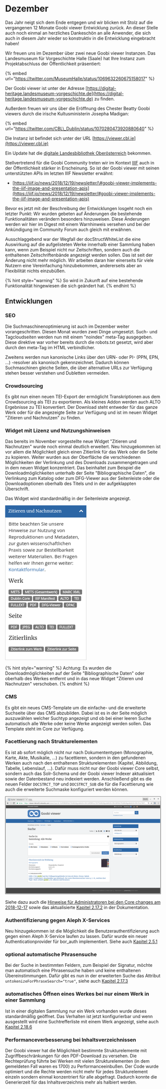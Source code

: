 # Dezember

Das Jahr neigt sich dem Ende entgegen und wir blicken mit Stolz auf die vergangenen 12 Monate Goobi viewer Entwicklung zurück. An dieser Stelle auch noch einmal an herzliches Dankeschön an alle Anwender, die sich auch in diesem Jahr wieder so konstruktiv in die Entwicklung eingebracht haben!

Wir freuen uns im Dezember über zwei neue Goobi viewer Instanzen. Das Landesmuseum für Vorgeschichte Halle \(Saale\) hat Ihre Instanz zum Projektabschluss der Öffentlichkeit präsentiert:

{% embed url="https://twitter.com/MuseumHalle/status/1069632260675158017" %}

Der Goobi viewer ist unter der Adresse [https://digital-heritage.landesmuseum-vorgeschichte.de](https://digital-heritage.landesmuseum-vorgeschichte.de) zu finden.

Außerdem freuen wir uns über die Eröffnung des Chester Beatty Goobi viewers durch die irische Kultusministerin Josepha Madigan: 

{% embed url="https://twitter.com/CBL\_Dublin/status/1070280473920880640" %}

Die Instanz ist befindet sich unter der URL [https://viewer.cbl.ie](https://viewer.cbl.ie)

Ein Update hat die [digitale Landesbibliothek Oberösterreich](https://digi.landesbibliothek.at) bekommen.

Stellvertretend für die Goobi Community treten wir im Kontext [IIIF](https://iiif.io) auch in der Öffentlichkeit stärker in Erscheinung. So ist der Goobi viewer mit seinen unterstützten APIs im letzten IIIF Newsletter erwähnt: 

* [https://iiif.io/news/2018/12/19/newsletter/\#goobi-viewer-implements-the-iiif-image-and-presentation-apis](https://iiif.io/news/2018/12/19/newsletter/#goobi-viewer-implements-the-iiif-image-and-presentation-apis)

Bevor es jetzt mit der Beschreibung der Entwicklungen losgeht noch ein letzter Punkt: Wir wurden gebeten auf Änderungen die bestehende Funktionalitäten verändern besonders hinzuweisen. Diese Änderungen werden wir hier im Digest mit einem Warnhinweis versehen und bei der Ankündigung im Community Forum auch gleich mit erwähnen.

Ausschlaggebend war der Wegfall der docStructWhiteList die eine Auswirkung auf die aufgelisteten Werke innerhalb einer Sammlung haben kann, wenn zum Beispiel nicht nur Zeitschriften, sondern auch die enthaltenen Zeitschriftenbände angezeigt werden sollen. Das ist seit der Änderung nicht mehr möglich. Wir arbeiten daran hier einerseits für viele Nutzern eine Vereinfachung hinzubekommen, andererseits aber an Flexibilität nichts einzubüßen.

{% hint style="warning" %}
So wird in Zukunft auf eine bestehende Funktionalität hingewiesen die sich geändert hat.
{% endhint %}

## Entwicklungen

### SEO

Die Suchmaschinenoptimierung ist auch im Dezember weiter vorangeschritten. Diesen Monat wurden zwei Dinge umgesetzt. Such- und Tagcloudseiten werden nun mit einem "noindex" meta-Tag ausgegeben. Diese direktive war vorher bereits durch die robots.txt gesetzt, wird aber durch den meta-Tag im HTML verbindlicher.

Zweitens werden nun kanonische Links über den URN- oder PI- \(PPN, EPN, ...\) -resolver als kanonisch gekennzeichnet. Dadurch können Suchmaschinen gleiche Seiten, die über alternative URLs zur Verfügung stehen besser verstehen und Dubletten vermeiden.

### Crowdsourcing

Es gibt nun einen neuen TEI-Export der ermöglicht Transkriptionen aus dem Crowdsourcing als TEI zu exportieren. Als kleines Addon werden auch ALTO Ergebnisse zu TEI konvertiert. Der Download steht entweder für das ganze Werk oder für die angezeigte Seite zur Verfügung und ist im neuen Widget "Zitieren und Nachnutzen" zu finden.

### Widget mit Lizenz und Nutzungshinweisen

Das bereits im November vorgestellte neue Widget "Zitieren und Nachnutzen" wurde noch einmal deutlich erweitert. Neu hinzugekommen ist vor allem die Möglichkeit gleich einen Zitierlink für das Werk oder die Seite zu kopieren. Weiter wurden aus der Oberfläche die verschiedenen Möglichkeiten der Verlinkung und des Downloads zusammengetragen und in dem neuen Widget konzentriert. Das beinhaltet zum Beispiel die Downloadmöglichkeiten unterhalb der Seite "Bibliographische Daten", die Verlinkung zum Katalog oder zum DFG-Viewer aus der Seitenleiste oder die Downloadoptionen oberhalb des Titels und in der aufgeklappten Überschrift.

Das Widget wird standardmäßig in der Seitenleiste angezeigt.

![Erweitertes Widget zum &quot;Zitieren und Nachnutzen&quot;](../../.gitbook/assets/screenshot-viewer-demo01.intranda.com-2018.12.20-16-24-03.png)

{% hint style="warning" %}
Achtung: Es wurden die Downloadmöglichkeiten auf der Seite "Bibliographische Daten" oder oberhalb des Werkes entfernt und in das neue Widget "Zitieren und Nachnutzen" verschoben.
{% endhint %}

### CMS

Es gibt ein neues CMS-Template um die einfache- und die erweiterte Suchseite über das CMS abzubilden. Dabei ist es in der Seite möglich auszuwählen welcher Suchtyp angezeigt und ob bei einer leeren Suche automatisch alle Werke oder keine Werke angezeigt werden sollen. Das Template steht im Core zur Verfügung.

### Facettierung nach Strukturelementen

Es ist ab sofort möglich nicht nur nach Dokumententypen \(Monographie, Karte, Akte, Musikalie, ...\) zu facettieren, sondern in den gefundenen Werken auch nach den enthaltenen Strukturelementen \(Kapitel, Abbildung, Tabelle, Lebenslauf, ...\). Dafür muss nicht nur der Goobi viewer Core selbst, sondern auch das Solr-Schema und der Goobi viewer Indexer aktualisiert sowie der Datenbestand neu indexiert werden. Anschließend gibt es die neuen Felder `DOCSTRCT_TOP` und `DOCSTRCT_SUB` die für die Facettierung wie auch die erweiterte Suchmaske konfiguriert werden können.

![Suchtreffer und Facettierung nach Sammlung, Dokument- und neu: Strukturtyp](../../.gitbook/assets/bildschirmfoto-vom-2018-12-20-16-35-16.png)

Siehe dazu auch die [Hinweise für Administratoren bei den Core changes am 2018-12-17](../../9/9.1.md#2018-12-17) sowie das aktualisierte [Kapitel 2.17.2](../../2/2.17/2.17.2.md) in der Dokumentation.

### Authentifizierung gegen Aleph X-Services

Neu hinzugekommen ist die Möglichkeit die Benutzerauthentifizierung auch gegen einen Aleph X-Service laufen zu lassen. Dafür wurde ein neuer Authenticationprovider für bor\_auth implementiert. Siehe auch [Kapitel 2.5.1](../../2/2.5/2.5.1.md)

### optional automatische Phrasensuche

Bei der Suche in bestimmten Feldern, zum Beispiel der Signatur, möchte man automatisch eine Phrasensuche haben und keine enthaltenen Übereinstimmungen. Dafür gibt es nun in der erweiterten Suche das Attribut `untokenizeForPhraseSearch="true"`, siehe auch [Kapitel 2.17.3](../../2/2.17/2.17.3.md)

### automatisches Öffnen eines Werkes bei nur einem Werk in einer Sammlung

Ist in einer digitalen Sammlung nur ein Werk vorhanden wurde dieses standardmäßig geöffnet. Das Verhalten ist jetzt konfigurierbar und wenn ausgestellt wird eine Suchtrefferliste mit einem Werk angezeigt, siehe auch[ Kapitel 2.18.6](../../2/2.18/2.18.6.md)

### Performanceverbesserung bei Inhaltsverzeichnissen

Der Goobi viewer hat die Möglichkeit bestimmte Strukturelemente mit Zugriffbeschränkungen für den PDF-Download zu versehen. Die Rechteprüfung führte bei Werken mit vielen Strukturelementen \(in dem gemeldeten Fall waren es 1700\) zu Performanceeinbußen. Der Code wurde optimiert und die Rechte werden nicht mehr für jedes Strukturelement einzeln sondern einmal konzentriert für alle abgefragt. Dadurch konnte die Generierzeit für das Inhaltsverzeichnis mehr als halbiert werden.

